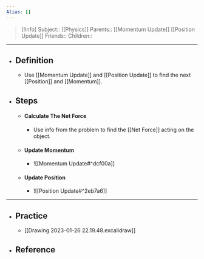 ```yaml
---
Alias: []
---
```

> [!Info]
> Subject:: [[Physics]]
> Parents:: [[Momentum Update]] [[Position Update]]
> Friends:: 
> Children:: 
---
- ## Definition
	- Use [[Momentum Update]] and [[Position Update]] to find the next [[Position]] and [[Momentum]].
- ## Steps
	- #### Calculate The Net Force
		- Use info from the problem to find the [[Net Force]] acting on the object.
	- #### Update Momentum
		- ![[Momentum Update#^dcf00a]]
	- #### Update Position
		- ![[Position Update#^2eb7a6]]
---
- ## Practice
	- [[Drawing 2023-01-26 22.19.48.excalidraw]]
- ## Reference
